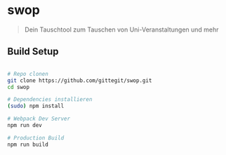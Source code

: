 # swop

> Dein Tauschtool zum Tauschen von Uni-Veranstaltungen und mehr

## Build Setup

``` bash

# Repo clonen
git clone https://github.com/gittegit/swop.git
cd swop

# Dependencies installieren
(sudo) npm install

# Webpack Dev Server
npm run dev

# Production Build
npm run build
```
